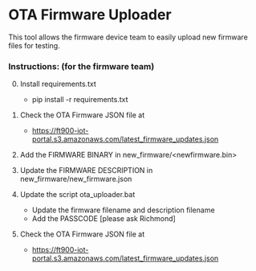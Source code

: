 # OTA Firmware Uploader

This tool allows the firmware device team to easily upload new firmware files for testing.


### Instructions: (for the firmware team)

0. Install requirements.txt
   - pip install -r requirements.txt

1. Check the OTA Firmware JSON file at 
   - https://ft900-iot-portal.s3.amazonaws.com/latest_firmware_updates.json

2. Add the FIRMWARE BINARY in new_firmware/<newfirmware.bin>

3. Update the FIRMWARE DESCRIPTION in new_firmware/new_firmware.json

4. Update the script ota_uploader.bat
   - Update the firmware filename and description filename
   - Add the PASSCODE [please ask Richmond]

5. Check the OTA Firmware JSON file at 
   - https://ft900-iot-portal.s3.amazonaws.com/latest_firmware_updates.json

